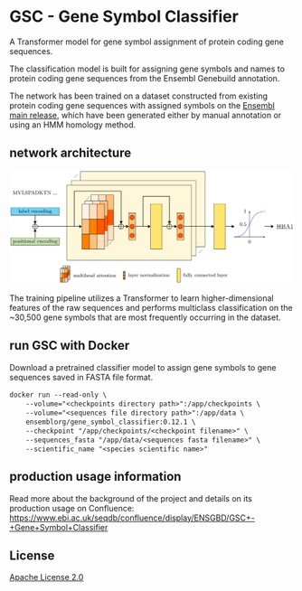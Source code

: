 # GSC - Gene Symbol Classifier

A Transformer model for gene symbol assignment of protein coding gene sequences.

The classification model is built for assigning gene symbols and names to protein coding gene sequences from the Ensembl Genebuild annotation.

The network has been trained on a dataset constructed from existing protein coding gene sequences with assigned symbols on the [Ensembl main release](https://www.ensembl.org/), which have been generated either by manual annotation or using an HMM homology method.


## network architecture

![network architecture](images/network_architecture.png?raw=true "GSC Transformer network architecture")

The training pipeline utilizes a Transformer to learn higher-dimensional features of the raw sequences and performs multiclass classification on the ~30,500 gene symbols that are most frequently occurring in the dataset.


## run GSC with Docker

Download a pretrained classifier model to assign gene symbols to gene sequences saved in FASTA file format.
```
docker run --read-only \
    --volume="<checkpoints directory path>":/app/checkpoints \
    --volume="<sequences file directory path>":/app/data \
    ensemblorg/gene_symbol_classifier:0.12.1 \
    --checkpoint "/app/checkpoints/<checkpoint filename>" \
    --sequences_fasta "/app/data/<sequences fasta filename>" \
    --scientific_name "<species scientific name>"
```


## production usage information

Read more about the background of the project and details on its production usage on Confluence:
https://www.ebi.ac.uk/seqdb/confluence/display/ENSGBD/GSC+-+Gene+Symbol+Classifier


## License

[Apache License 2.0](LICENSE)
